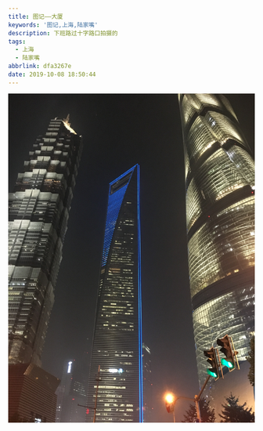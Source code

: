 ```yaml
---
title: 图记——大厦
keywords: '图记,上海,陆家嘴'
description: 下班路过十字路口拍摄的
tags:
  - 上海
  - 陆家嘴
abbrlink: dfa3267e
date: 2019-10-08 18:50:44
---
```


![大厦](pic-shanghai-2/IMG_4474.JPG)
